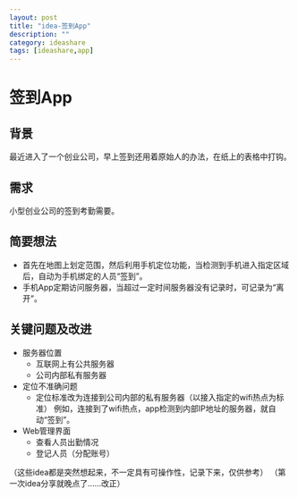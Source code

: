 ```yaml
---
layout: post
title: "idea-签到App"
description: ""
category: ideashare
tags: [ideashare,app]
---
```


# 签到App

## 背景
最近进入了一个创业公司，早上签到还用着原始人的办法，在纸上的表格中打钩。

## 需求
小型创业公司的签到考勤需要。

## 简要想法
- 首先在地图上划定范围，然后利用手机定位功能，当检测到手机进入指定区域后，自动为手机绑定的人员“签到”。
- 手机App定期访问服务器，当超过一定时间服务器没有记录时，可记录为“离开”。

## 关键问题及改进
- 服务器位置
  * 互联网上有公共服务器
  * 公司内部私有服务器
- 定位不准确问题
  * 定位标准改为连接到公司内部的私有服务器（以接入指定的wifi热点为标准）
    例如，连接到了wifi热点，app检测到内部IP地址的服务器，就自动“签到”。
- Web管理界面
  * 查看人员出勤情况
  * 登记人员（分配账号）


（这些idea都是突然想起来，不一定具有可操作性，记录下来，仅供参考）
（第一次idea分享就晚点了……改正）
